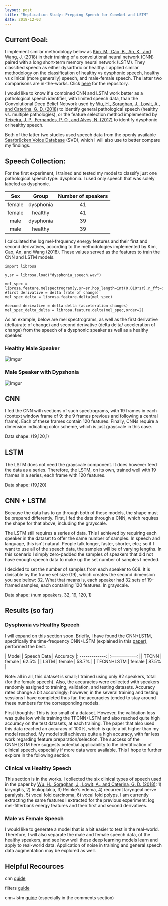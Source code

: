 ```yaml
---
layout: post
title: "Replication Study: Prepping Speech for ConvNet and LSTM"
date: 2018-12-03
---
```



## Current Goal:

I implement similar methodology below as <a href="https://www.researchgate.net/publication/327350843_Dysarthric_Speech_Recognition_Using_Convolutional_LSTM_Neural_Network">Kim, M., Cao, B., An, K., and Wang, J. (2018)</a> in their training of a convolutional neural network (CNN) paired with a long short-term memory neural network (LSTM). They classified speech as either dysarthric or healthy. I applied similar methodology on the classification of healthy vs dysphonic speech, healthy vs clinical (more generally) speech, and male-female speech. The latter two comparisons are in-the-works. Click <a href="">here</a> for the repository.

I would like to know if a combined CNN and LSTM work better as a pathological speech identifier, with limited speech data, than the Convolutional Deep Belief Network used by <a href="https://strathprints.strath.ac.uk/64290/">Wu, H., Soraghan, J., Lowit, A., and Caterina, G. D. (2018)</a> to identify general pathological speech (healthy vs. multiple pathologies), or the feature selection method implemented by <a href="https://www.sciencedirect.com/science/article/pii/S1877050917321956">Teixeira, J. P., Fernandes, P. O., and Alves, N. (2017)</a> to identify dysphonic or healthy speech. 

Both of the latter two studies used speech data from the openly available <a href="http://www.stimmdatenbank.coli.uni-saarland.de/index.php4#target">Saarbrücken Voice Database</a> (SVD), which I will also use to better compare my findings.

## Speech Collection:

For the first experiment, I trained and tested my model to classify just one pathological speech type: dysphonia. I used only speech that was solely labeled as dysphonic.


| Sex  | Group      | Number of speakers |
| :-------------: |:-------------:| :---:|
| female             | dysphonia      |  41  |
| female            | healthy    | 41  |
| male            | dysphonia    | 39  |
| male            | healthy    |  39  |

I calculated the log mel-frequency energy features and their first and second derivatives, according to the methodologies implemented by Kim, Cao, An, and Wang (2018). These values served as the features to train the CNN and LSTM models. 

```
import librosa

y,sr = librosa.load("dysphonia_speech.wav")

mel_spec = librosa.feature.melspectrogram(y,sr=sr,hop_length=int(0.010*sr),n_fft=int(0.025*sr))
#first derivative = delta (rate of change)
mel_spec_delta = librosa.feature.delta(mel_spec)

#second derivative = delta delta (acceleration changes)
mel_spec_delta_delta = librosa.feature.delta(mel_spec,order=2)

```

As an example, below are mel spectrograms, as well as the first derivative (delta/rate of change) and second derivative (delta delta/ acceleration of change) from the speech of a dysphonic speaker as well as a healthy speaker. 

### Healthy Male Speaker
![Imgur](https://i.imgur.com/k8khD7R.png)


### Male Speaker with Dypshonia
![Imgur](https://i.imgur.com/jeVNMEb.png)


## CNN 

I fed the CNN with sections of such spectrograms, with 19 frames in each (context window frame of 9: the 9 frames previous and following a central frame). Each of these frames contain 120 features. Finally, CNNs require a dimension indicating color scheme, which is just grayscale in this case. 

Data shape:
(19,120,1)

## LSTM

The LSTM does not need the grayscale component. It does however feed the data as a series. Therefore, the LSTM, on its own, trained well with 19 frames in a series, each frame with 120 features.

Data shape:
(19,120)

## CNN + LSTM

Because the data has to go through both of these models, the shape must be prepared differently. First, I fed the data through a CNN, which requires the shape for that above, including the grayscale. 

The LSTM still requires a series of data. This I achieved by requiring each speaker in the dataset to offer the same number of samples. In speech and language, this isn't natural. People talk longer, faster, shorter, etc.; so if I want to use all of the speech data, the samples will be of varying lengths. In this scenario I simply zero-padded the samples of speakers that did not have enough speech data to make up the set number of samples I needed. 

I decided to set the number of samples from each speaker to 608. It is divisable by the frame set size (19), which creates the second dimension you see below: 32. What that means is, each speaker had 32 sets of 19-framed samples, each containing 120 features. In grayscale. 

Data shape:
(num speakers, 32, 19, 120, 1)

## Results (so far)

### Dysphonia vs Healthy Speech

I will expand on this section soon. Briefly, I have found the CNN+LSTM, specifically the time-frequency CNN+LSTM (explained in this <a href="https://www.researchgate.net/publication/327350843_Dysarthric_Speech_Recognition_Using_Convolutional_LSTM_Neural_Network">paper</a>), performed the best.

| Model  | Speech Data      | Accuracy
|: -------------: |:-------------:| 
| TFCNN             | female      |  62.5%  |
| LSTM            | female    | 58.7%  |
| TFCNN+LSTM            | female    | 87.5%  |

Note: all in all, this dataset is small; I trained using only 82 speakers, total (for the female speech). Also, the accuracies were collected with speakers randomly assigned to training, validation, and testing datasets. Accuracy rates change a bit accordingly; however, in the several training and testing sessions I have completed thus far, the accuracies tended to stay around these numbers for the corresponding models. 

First thoughts: This is too small of a dataset. However, the validation loss was quite low while training the TFCNN+LSTM and also reached quite high accuracy on the test datasets, at each training. The paper that also used this data reached an accuracy of 100%, which is quite a bit higher than my model reached. My model still achieves quite a high accuracy, with far less work regarding feature preparation/selection. The success of the CNN+LSTM here suggests potential applicability to the identification of clinical speech, especially if more data were available. This I hope to further explore in the following section.

### Clinical vs Healthy Speech

This section is in the works. I collected the six clinical types of speech used in the paper by <a href="https://strathprints.strath.ac.uk/64290/">Wu, H., Soraghan, J., Lowit, A., and Caterina, G. D. (2018)</a>: 1) laryngitis, 2) leukoplakia, 3) Reinke's edema, 4) recurrent laryngeal nerve paralysis, 5) vocal fold carcinoma, 6) vocal fold polyps. I am currently extracting the same features I extracted for the previous experiment: log mel-filterbank energy features and their first and second derivatives.

### Male vs Female Speech

I would like to generate a model that is a bit easier to test in the real-world. Therefore, I will also separate the male and female speech data, of the healthy speakers, and see how well these deep learning models learn and apply to real-world data. Application of noise in training and general speech data augmentation may be explored as well. 


## Helpful Recources
cnn <a href="http://adventuresinmachinelearning.com/keras-tutorial-cnn-11-lines/">guide</a>

filters <a href="https://adeshpande3.github.io/A-Beginner%27s-Guide-To-Understanding-Convolutional-Neural-Networks-Part-2/">guide</a>

cnn+lstm <a href="https://machinelearningmastery.com/cnn-long-short-term-memory-networks/">guide</a> (especially in the comments section)

